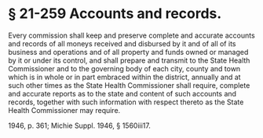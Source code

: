 # § 21-259 Accounts and records.

<p>Every commission shall keep and preserve complete and accurate accounts and records of all moneys received and disbursed by it and of all of its business and operations and of all property and funds owned or managed by it or under its control, and shall prepare and transmit to the State Health Commissioner and to the governing body of each city, county and town which is in whole or in part embraced within the district, annually and at such other times as the State Health Commissioner shall require, complete and accurate reports as to the state and content of such accounts and records, together with such information with respect thereto as the State Health Commissioner may require.</p><p>1946, p. 361; Michie Suppl. 1946, § 1560iii17.</p>